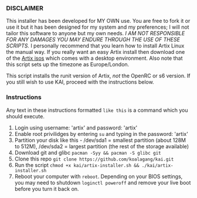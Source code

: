 ### DISCLAIMER

This installer has been developed for MY OWN use. You are free to fork it or use it but it has been designed for my system and my preferences; I will not tailor this software to anyone but my own needs. *I AM NOT RESPONSIBLE FOR ANY DAMAGES YOU MAY ENDURE THROUGH THE USE OF THESE SCRIPTS.* I personally recommend that you learn how to install Artix Linux the manual way. If you really want an easy Artix install then download one of the [Artix isos](https://artixlinux.org/download.php) which comes with a desktop environment. Also note that this script sets up the timezone as Europe/London.

This script installs the runit version of Artix, *not* the OpenRC or s6 version.
If you still wish to use KAI, proceed with the instructions below.

### Instructions
Any text in these instructions formatted `like this` is a command which you should execute.

1. Login using username: 'artix' and password: 'artix'
2. Enable root privilidges by entering `su` and typing in the password: 'artix'
3. Partition your disk like this - /dev/sda1 = smallest partition (about 128M to 512M), /dev/sda2 = largest partition (the rest of the storage available)
4. Download git and glibc `pacman -Syy && pacman -S glibc git`
5. Clone this repo `git clone https://github.com/koalagang/kai.git`
6. Run the script `chmod +x kai/artix-installer.sh && ./kai/artix-installer.sh`
7. Reboot your computer with `reboot`. Depending on your BIOS settings, you may need to shutdown `loginctl poweroff` and remove your live boot before you turn it back on.

